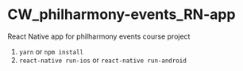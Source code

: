 # CW_philharmony-events_RN-app
React Native app for philharmony events course project

1. `yarn` or `npm install`
2. `react-native run-ios` or `react-native run-android`
